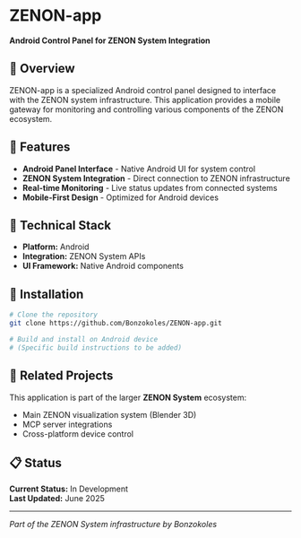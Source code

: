 # ZENON-app

**Android Control Panel for ZENON System Integration**

## 🎯 Overview

ZENON-app is a specialized Android control panel designed to interface with the ZENON system infrastructure. This application provides a mobile gateway for monitoring and controlling various components of the ZENON ecosystem.

## 🚀 Features

- **Android Panel Interface** - Native Android UI for system control
- **ZENON System Integration** - Direct connection to ZENON infrastructure  
- **Real-time Monitoring** - Live status updates from connected systems
- **Mobile-First Design** - Optimized for Android devices

## 🔧 Technical Stack

- **Platform:** Android
- **Integration:** ZENON System APIs
- **UI Framework:** Native Android components

## 📱 Installation

```bash
# Clone the repository
git clone https://github.com/Bonzokoles/ZENON-app.git

# Build and install on Android device
# (Specific build instructions to be added)
```

## 🔗 Related Projects

This application is part of the larger **ZENON System** ecosystem:
- Main ZENON visualization system (Blender 3D)
- MCP server integrations
- Cross-platform device control

## 📋 Status

**Current Status:** In Development  
**Last Updated:** June 2025

---

*Part of the ZENON System infrastructure by Bonzokoles*